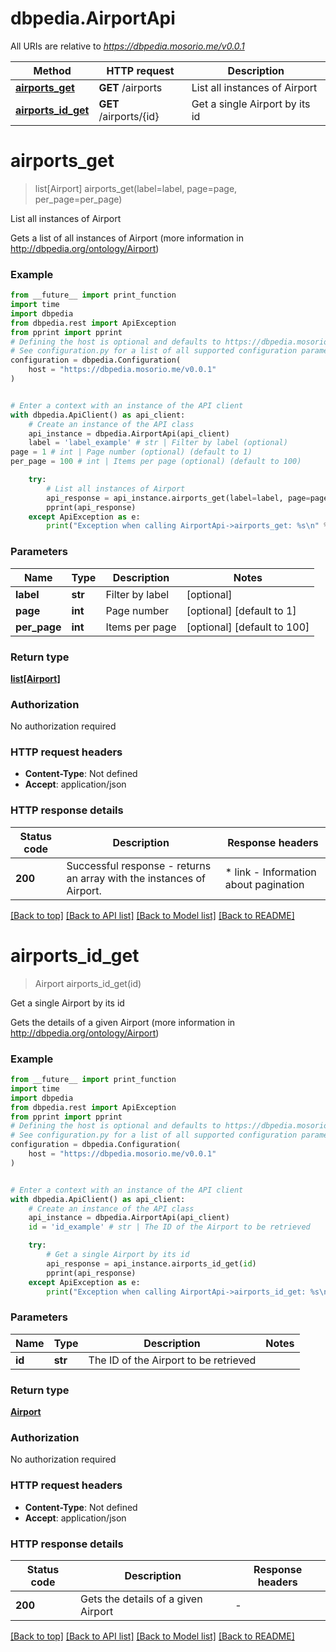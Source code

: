 # dbpedia.AirportApi

All URIs are relative to *https://dbpedia.mosorio.me/v0.0.1*

Method | HTTP request | Description
------------- | ------------- | -------------
[**airports_get**](AirportApi.md#airports_get) | **GET** /airports | List all instances of Airport
[**airports_id_get**](AirportApi.md#airports_id_get) | **GET** /airports/{id} | Get a single Airport by its id


# **airports_get**
> list[Airport] airports_get(label=label, page=page, per_page=per_page)

List all instances of Airport

Gets a list of all instances of Airport (more information in http://dbpedia.org/ontology/Airport)

### Example

```python
from __future__ import print_function
import time
import dbpedia
from dbpedia.rest import ApiException
from pprint import pprint
# Defining the host is optional and defaults to https://dbpedia.mosorio.me/v0.0.1
# See configuration.py for a list of all supported configuration parameters.
configuration = dbpedia.Configuration(
    host = "https://dbpedia.mosorio.me/v0.0.1"
)


# Enter a context with an instance of the API client
with dbpedia.ApiClient() as api_client:
    # Create an instance of the API class
    api_instance = dbpedia.AirportApi(api_client)
    label = 'label_example' # str | Filter by label (optional)
page = 1 # int | Page number (optional) (default to 1)
per_page = 100 # int | Items per page (optional) (default to 100)

    try:
        # List all instances of Airport
        api_response = api_instance.airports_get(label=label, page=page, per_page=per_page)
        pprint(api_response)
    except ApiException as e:
        print("Exception when calling AirportApi->airports_get: %s\n" % e)
```

### Parameters

Name | Type | Description  | Notes
------------- | ------------- | ------------- | -------------
 **label** | **str**| Filter by label | [optional] 
 **page** | **int**| Page number | [optional] [default to 1]
 **per_page** | **int**| Items per page | [optional] [default to 100]

### Return type

[**list[Airport]**](Airport.md)

### Authorization

No authorization required

### HTTP request headers

 - **Content-Type**: Not defined
 - **Accept**: application/json

### HTTP response details
| Status code | Description | Response headers |
|-------------|-------------|------------------|
**200** | Successful response - returns an array with the instances of Airport. |  * link - Information about pagination <br>  |

[[Back to top]](#) [[Back to API list]](../README.md#documentation-for-api-endpoints) [[Back to Model list]](../README.md#documentation-for-models) [[Back to README]](../README.md)

# **airports_id_get**
> Airport airports_id_get(id)

Get a single Airport by its id

Gets the details of a given Airport (more information in http://dbpedia.org/ontology/Airport)

### Example

```python
from __future__ import print_function
import time
import dbpedia
from dbpedia.rest import ApiException
from pprint import pprint
# Defining the host is optional and defaults to https://dbpedia.mosorio.me/v0.0.1
# See configuration.py for a list of all supported configuration parameters.
configuration = dbpedia.Configuration(
    host = "https://dbpedia.mosorio.me/v0.0.1"
)


# Enter a context with an instance of the API client
with dbpedia.ApiClient() as api_client:
    # Create an instance of the API class
    api_instance = dbpedia.AirportApi(api_client)
    id = 'id_example' # str | The ID of the Airport to be retrieved

    try:
        # Get a single Airport by its id
        api_response = api_instance.airports_id_get(id)
        pprint(api_response)
    except ApiException as e:
        print("Exception when calling AirportApi->airports_id_get: %s\n" % e)
```

### Parameters

Name | Type | Description  | Notes
------------- | ------------- | ------------- | -------------
 **id** | **str**| The ID of the Airport to be retrieved | 

### Return type

[**Airport**](Airport.md)

### Authorization

No authorization required

### HTTP request headers

 - **Content-Type**: Not defined
 - **Accept**: application/json

### HTTP response details
| Status code | Description | Response headers |
|-------------|-------------|------------------|
**200** | Gets the details of a given Airport |  -  |

[[Back to top]](#) [[Back to API list]](../README.md#documentation-for-api-endpoints) [[Back to Model list]](../README.md#documentation-for-models) [[Back to README]](../README.md)

